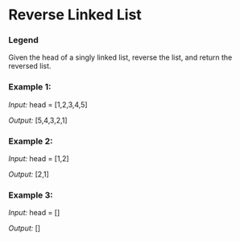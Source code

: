 # Reverse Linked List
### Legend

Given the head of a singly linked list, reverse the list, and return the reversed list.



### Example 1:

*Input:* head = [1,2,3,4,5]

*Output:* [5,4,3,2,1]

### Example 2:

*Input:* head = [1,2]

*Output:* [2,1]

### Example 3:

*Input:* head = []

*Output:* []
